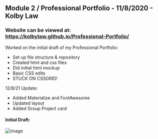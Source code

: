## Module 2 / Professional Portfolio - 11/8/2020 - Kolby Law
### Website can be viewed at: https://kolbylaw.github.io/Professional-Portfolio/

Worked on the initial draft of my Professional Portfolio: 
- Set up file structure & repository
- Created html and css files
- Did initial html mockup
- Basic CSS edits
- STUCK ON CSSGRID!

12/8/21 Update:
- Added Materialize and FontAwesome
- Updated layout
- Added Group Project card

#### Initial Draft:
![image](https://user-images.githubusercontent.com/73139141/104137683-d83df300-535b-11eb-975c-a30bec442bea.png)

